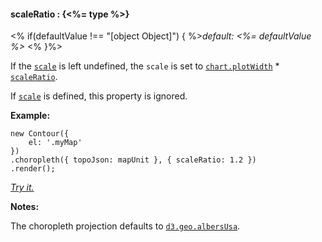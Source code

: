 #### **scaleRatio** : {<%= type %>}

<% if(defaultValue !== "[object Object]") { %>*default: <%= defaultValue %>* <% }%>

If the [`scale`](#geo_config/config.choropleth.scale) is left undefined, the `scale` is set to [`chart.plotWidth`](#core_config/config.chart.plotWidth) * [`scaleRatio`](#geo_config/config.choropleth.scaleRatio).

If [`scale`](#geo_config/config.choropleth.scale) is defined, this property is ignored.

**Example:**

	new Contour({
		el: '.myMap'
	})
	.choropleth({ topoJson: mapUnit }, { scaleRatio: 1.2 })
	.render();

*[Try it.](<%= jsFiddleLink %>)*

**Notes:**

The choropleth projection defaults to [`d3.geo.albersUsa`](https://github.com/mbostock/d3/wiki/Geo-Projections). 

